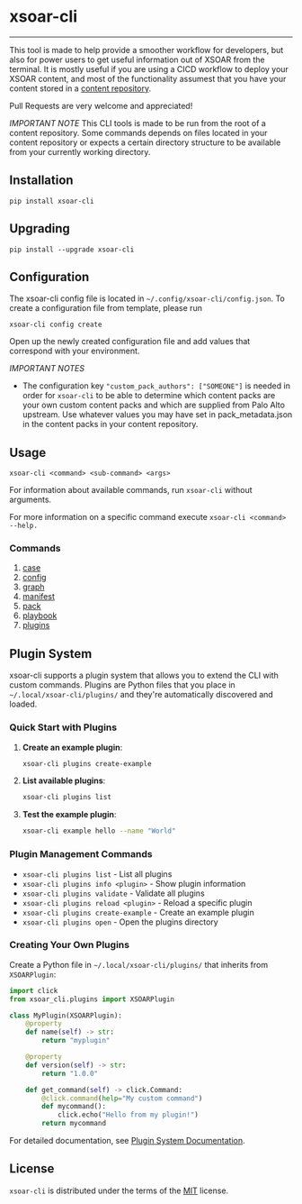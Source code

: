 # xsoar-cli
-----
This tool is made to help provide a smoother workflow for developers, but also for power users to get useful information out of XSOAR from
the terminal. It is mostly useful if you are using a CICD workflow to deploy your XSOAR content, and most of the functionality assumest that
you have your content stored in a [content repository](https://github.com/demisto/content-ci-cd-template).

Pull Requests are very welcome and appreciated!


*IMPORTANT NOTE*
This CLI tools is made to be run from the root of a content repository. Some commands depends on files located in your
content repository or expects a certain directory structure to be available from your currently working directory.

## Installation
```
pip install xsoar-cli
```
## Upgrading
```
pip install --upgrade xsoar-cli
```


## Configuration
The xsoar-cli config file is located in `~/.config/xsoar-cli/config.json`. To create a configuration file from template, please run
```
xsoar-cli config create
```
Open up the newly created configuration file and add values that correspond with your environment.

*IMPORTANT NOTES* 
- The configuration key `"custom_pack_authors": ["SOMEONE"]` is needed in order for `xsoar-cli` to be able to determine which content packs 
are your own custom content packs and which are supplied from Palo Alto upstream. Use whatever values you may have set in pack_metadata.json
 in the content packs in your content repository.

## Usage
```
xsoar-cli <command> <sub-command> <args>
```
For information about available commands, run `xsoar-cli` without arguments.

For more information on a specific command execute `xsoar-cli <command> --help.`

### Commands
1. [case](src/xsoar_cli/case/README.md)
2. [config](src/xsoar_cli/config/README.md)
3. [graph](src/xsoar_cli/graph/README.md)
4. [manifest](src/xsoar_cli/manifest/README.md)
5. [pack](src/xsoar_cli/pack/README.md)
6. [playbook](src/xsoar_cli/playbook/README.md)
7. [plugins](src/xsoar_cli/plugins/README.md)

## Plugin System

xsoar-cli supports a plugin system that allows you to extend the CLI with custom commands. Plugins are Python files that you place in `~/.local/xsoar-cli/plugins/` and they're automatically discovered and loaded.

### Quick Start with Plugins

1. **Create an example plugin**:
   ```bash
   xsoar-cli plugins create-example
   ```

2. **List available plugins**:
   ```bash
   xsoar-cli plugins list
   ```

3. **Test the example plugin**:
   ```bash
   xsoar-cli example hello --name "World"
   ```

### Plugin Management Commands

- `xsoar-cli plugins list` - List all plugins
- `xsoar-cli plugins info <plugin>` - Show plugin information
- `xsoar-cli plugins validate` - Validate all plugins
- `xsoar-cli plugins reload <plugin>` - Reload a specific plugin
- `xsoar-cli plugins create-example` - Create an example plugin
- `xsoar-cli plugins open` - Open the plugins directory

### Creating Your Own Plugins

Create a Python file in `~/.local/xsoar-cli/plugins/` that inherits from `XSOARPlugin`:

```python
import click
from xsoar_cli.plugins import XSOARPlugin

class MyPlugin(XSOARPlugin):
    @property
    def name(self) -> str:
        return "myplugin"

    @property
    def version(self) -> str:
        return "1.0.0"

    def get_command(self) -> click.Command:
        @click.command(help="My custom command")
        def mycommand():
            click.echo("Hello from my plugin!")
        return mycommand
```

For detailed documentation, see [Plugin System Documentation](src/xsoar_cli/plugins/README.md).

## License

`xsoar-cli` is distributed under the terms of the [MIT](https://spdx.org/licenses/MIT.html) license.
